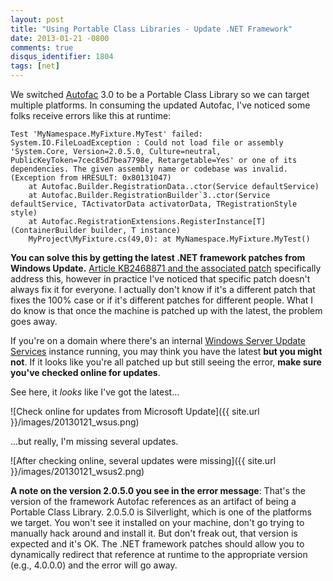 ```yaml
---
layout: post
title: "Using Portable Class Libraries - Update .NET Framework"
date: 2013-01-21 -0800
comments: true
disqus_identifier: 1804
tags: [net]
---
```

We switched [Autofac](https://autofac.googlecode.com) 3.0 to be a
Portable Class Library so we can target multiple platforms. In consuming
the updated Autofac, I've noticed some folks receive errors like this at
runtime:

    Test 'MyNamespace.MyFixture.MyTest' failed: System.IO.FileLoadException : Could not load file or assembly 'System.Core, Version=2.0.5.0, Culture=neutral, PublicKeyToken=7cec85d7bea7798e, Retargetable=Yes' or one of its dependencies. The given assembly name or codebase was invalid. (Exception from HRESULT: 0x80131047)
        at Autofac.Builder.RegistrationData..ctor(Service defaultService)
        at Autofac.Builder.RegistrationBuilder`3..ctor(Service defaultService, TActivatorData activatorData, TRegistrationStyle style)
        at Autofac.RegistrationExtensions.RegisterInstance[T](ContainerBuilder builder, T instance)
        MyProject\MyFixture.cs(49,0): at MyNamespace.MyFixture.MyTest()

**You can solve this by getting the latest .NET framework patches from
Windows Update.** [Article KB2468871 and the associated
patch](http://support.microsoft.com/kb/2468871) specifically address
this, however in practice I've noticed that specific patch doesn't
always fix it for everyone. I actually don't know if it's a different
patch that fixes the 100% case or if it's different patches for
different people. What I do know is that once the machine is patched up
with the latest, the problem goes away.

If you're on a domain where there's an internal [Windows Server Update
Services](http://technet.microsoft.com/en-us/windowsserver/bb332157.aspx)
instance running, you may think you have the latest **but you might
not**. If it looks like you're all patched up but still seeing the
error, **make sure you've checked online for updates**.

See here, it *looks* like I've got the latest...

![Check online for updates from Microsoft
Update]({{ site.url }}/images/20130121_wsus.png)

...but really, I'm missing several updates.

![After checking online, several updates were
missing]({{ site.url }}/images/20130121_wsus2.png)

**A note on the version 2.0.5.0 you see in the error message**: That's
the version of the framework Autofac references as an artifact of being
a Portable Class Library. 2.0.5.0 is Silverlight, which is one of the
platforms we target. You won't see it installed on your machine, don't
go trying to manually hack around and install it. But don't freak out,
that version is expected and it's OK. The .NET framework patches should
allow you to dynamically redirect that reference at runtime to the
appropriate version (e.g., 4.0.0.0) and the error will go away.

